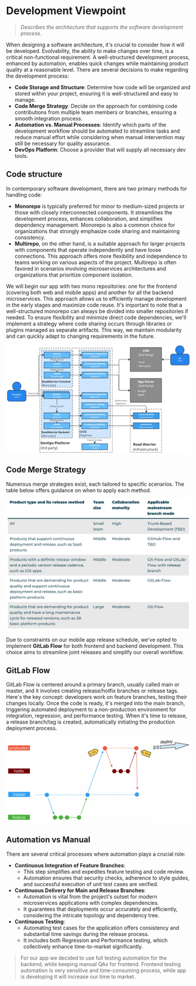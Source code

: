 # Development Viewpoint
> *Describes the architecture that supports the software development process.*

When designing a software architecture, it's crucial to consider how it will be developed. 
Evolvability, the ability to make changes over time, is a critical non-functional requirement. 
A well-structured development process, enhanced by automation, enables quick changes while maintaining product quality at a reasonable level.
There are several decisions to make regarding the development process:
- **Code Storage and Structure**: Determine how code will be organized and stored within your project, ensuring it is well-structured and easy to manage.
- **Code Merge Strategy**: Decide on the approach for combining code contributions from multiple team members or branches, ensuring a smooth integration process.
- **Automation vs. Manual Processes**: Identify which parts of the development workflow should be automated to streamline tasks and reduce manual effort while considering when manual intervention may still be necessary for quality assurance.
- **DevOps Platform**: Choose a provider that will supply all necessary dev tools.  
 
## Code structure

In contemporary software development, there are two primary methods for handling code:
- **Monorepo** is typically preferred for minor to medium-sized projects or those with closely interconnected components. It streamlines the development process, enhances collaboration, and simplifies dependency management. Monorepo is also a common choice for organizations that strongly emphasize code sharing and maintaining consistency.
- **Multirepo**, on the other hand, is a suitable approach for larger projects with components that operate independently and have loose connections. This approach offers more flexibility and independence to teams working on various aspects of the project. Multirepo is often favored in scenarios involving microservices architectures and organizations that prioritize component isolation.


We will begin our app with two mono repositories: one for the frontend (covering both web and mobile apps) and another for all the backend microservices. This approach allows us to efficiently manage development in the early stages and maximize code reuse. It's important to note that a well-structured monorepo can always be divided into smaller repositories if needed.
To ensure flexibility and minimize direct code dependencies, we'll implement a strategy where code sharing occurs through libraries or plugins managed as separate artifacts. This way, we maintain modularity and can quickly adapt to changing requirements in the future.

![Development Viewpoint](development.jpg "Development Viewpoint")

## Code Merge Strategy

Numerous merge strategies exist, each tailored to specific scenarios. The table below offers guidance on when to apply each method.

![Merge Strategies](merge_strategy.jpg "Merge Strategies")

Due to constraints on our mobile app release schedule, we've opted to implement **GitLab Flow** for both frontend and backend development. This choice aims to streamline joint releases and simplify our overall workflow.

## GitLab Flow

GitLab Flow is centered around a primary branch, usually called main or master, and it involves creating release/hotfix branches or release tags. Here's the key concept: developers work on feature branches, testing their changes locally. Once the code is ready, it's merged into the main branch, triggering automated deployment to a non-production environment for integration, regression, and performance testing. When it's time to release, a release branch/tag is created, automatically initiating the production deployment process.

![GitLab Flow](gitlab_flow.jpg "GitLab Flow")

## Automation vs Manual

There are several critical processes where automation plays a crucial role:
- **Continuous Integration of Feature Branches**:
  - This step simplifies and expedites feature testing and code review.
  - Automation ensures that security checks, adherence to style guides, and successful execution of unit test cases are verified.
- **Continuous Delivery for Main and Release Branches**:
   - Automation is vital from the project's outset for modern microservices applications with complex dependencies.
   - It guarantees that deployments occur accurately and efficiently, considering the intricate topology and dependency tree.
- **Continuous Testing**:
  - Automating test cases for the application offers consistency and substantial time savings during the release process.
  - It includes both Regression and Performance testing, which collectively enhance time-to-market significantly.

> For our app we decided to use full testing automation for the backend, while keeping manual QAs for frontend. 
> Frontend testing automation is very sensitive and time-consuming process, while app is developing it will increase our time to market.
